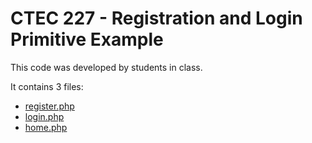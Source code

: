 # CTEC 227 - Registration and Login Primitive Example

This code was developed by students in class.

It contains 3 files:

- [register.php](register.php)
- [login.php](login.php)
- [home.php](home.php)